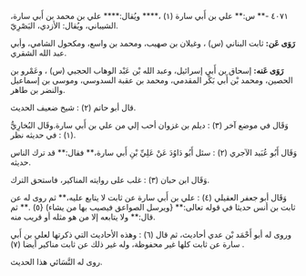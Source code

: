 ٤٠٧١ -** س:** علي بن أَبي سارة (١) ،**** ويُقال:**** علي بن محمد بن أَبي سارة، الشيباني، ويُقال: الأزدي، البَصْرِيّ.

**رَوَى عَن:** ثابت البناني (س) ، وغيلان بن صهيب، ومحمد بن واسع، ومكحول الشامي، وأبي عبد الله الشقري.

**رَوَى عَنه:** إسحاق بن أَبي إسرائيل، وعبد الله بْن عَبْد الوهاب الحجبي (س) ، وعَمْرو بن الحصين، ومحمد بْن أَبي بَكْر المقدمي، ومحمد بن عقبة السدوسي، وموسى بن إسماعيل والنضر بن طاهر.

قال أبو حاتم (٢) : شيخ ضعيف الحديث.

وَقَال في موضع آخر (٣) : ديلم بن غزوان أحب إلي من علي بن أَبي سارة.وقَال البُخارِيُّ (١) : في حديثه نظر.

وَقَال أَبُو عُبَيد الآجري (٢) : سئل أَبُو دَاوُدَ عَنْ عَلِيِّ بْنِ أَبي سارة،** فقال:** قد ترك الناس حديثه.

وَقَال ابن حبان (٣) : غلب على روايته المناكير، فاستحق الترك.

وَقَال أبو جعفر العقيلي (٤) : علي بن أَبي سارة عن ثابت لا يتابع عليه،** ثم روى له عن ثابت بن أنس حديثا في قوله تعالى:** {ويرسل الصواعق فيصيب بها من يشاء) {٥) .** ثم قال:** ولا يتابعه إلا من هو مثله أو قريب منه.

وروى له أبو أَحْمَد بْن عدي أحاديث، ثم قال (٦) : وهذه الأحاديث التي ذكرتها لعلي بن أَبي سارة عن ثابت كلها غير محفوظة، وله غير ذلك عن ثابت مناكير أيضا (٧) .

روى له النَّسَائي هذا الحديث.